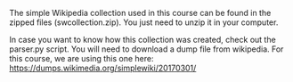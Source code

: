 The simple Wikipedia collection used in this course can be found in the zipped files (swcollection.zip).
You just need to unzip it in your computer.


In case you want to know how this collection was created, check out the parser.py script.
You will need to download a dump file from wikipedia. For this course, we are using this one here:
https://dumps.wikimedia.org/simplewiki/20170301/

